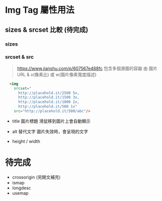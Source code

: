 # Img Tag 屬性用法


## sizes & srcset 比較 (待完成)

### sizes

### srcset & src
> https://www.jianshu.com/p/607567e488fc
包含多個源圖的容器
由 圖片 URL & x(像素比) 或 w(圖片像素寬度描述)

```html
  <img
    srcset="
      http://placehold.it/2500 5x,
      http://placehold.it/1500 3x,
      http://placehold.it/1000 2x,
      http://placehold.it/500 1x"
    src="http://placehold.it/500/abc"/>
```

- title 圖片標題
滑鼠移到圖片上會自動顯示

- alt 替代文字
圖片失效時，會呈現的文字

- height / width


# 待完成
- crossorigin (另開文補充)
- ismap
- longdesc
- usemap